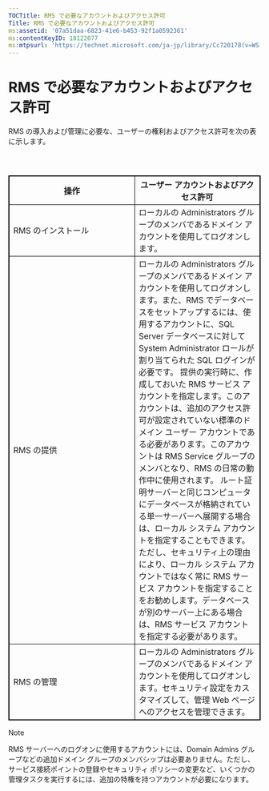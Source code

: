 ```yaml
---
TOCTitle: RMS で必要なアカウントおよびアクセス許可
Title: RMS で必要なアカウントおよびアクセス許可
ms:assetid: '07a51daa-6823-41e6-b453-92f1a0592361'
ms:contentKeyID: 18122077
ms:mtpsurl: 'https://technet.microsoft.com/ja-jp/library/Cc720178(v=WS.10)'
---
```


RMS で必要なアカウントおよびアクセス許可
========================================

RMS の導入および管理に必要な、ユーザーの権利およびアクセス許可を次の表に示します。

###  

 
<table style="border:1px solid black;">
<colgroup>
<col width="50%" />
<col width="50%" />
</colgroup>
<thead>
<tr class="header">
<th style="border:1px solid black;" >操作</th>
<th style="border:1px solid black;" >ユーザー アカウントおよびアクセス許可</th>
</tr>
</thead>
<tbody>
<tr class="odd">
<td style="border:1px solid black;">RMS のインストール</td>
<td style="border:1px solid black;">ローカルの Administrators グループのメンバであるドメイン アカウントを使用してログオンします。</td>
</tr>
<tr class="even">
<td style="border:1px solid black;">RMS の提供</td>
<td style="border:1px solid black;">ローカルの Administrators グループのメンバであるドメイン アカウントを使用してログオンします。また、RMS でデータベースをセットアップするには、使用するアカウントに、SQL Server データベースに対して System Administrator ロールが割り当てられた SQL ログインが必要です。
提供の実行時に、作成しておいた RMS サービス アカウントを指定します。このアカウントは、追加のアクセス許可が設定されていない標準のドメイン ユーザー アカウントである必要があります。このアカウントは RMS Service グループのメンバとなり、RMS の日常の動作中に使用されます。
ルート証明サーバーと同じコンピュータにデータベースが格納されている単一サーバーへ展開する場合は、ローカル システム アカウントを指定することもできます。ただし、セキュリティ上の理由により、ローカル システム アカウントではなく常に RMS サービス アカウントを指定することをお勧めします。データベースが別のサーバー上にある場合は、RMS サービス アカウントを指定する必要があります。</td>
</tr>
<tr class="odd">
<td style="border:1px solid black;">RMS の管理</td>
<td style="border:1px solid black;">ローカルの Administrators グループのメンバであるドメイン アカウントを使用してログオンします。セキュリティ設定をカスタマイズして、管理 Web ページへのアクセスを管理できます。</td>
</tr>
</tbody>
</table>

> [!NOTE]   
> RMS サーバーへのログオンに使用するアカウントには、Domain Admins グループなどの追加ドメイン グループのメンバシップは必要ありません。ただし、サービス接続ポイントの登録やセキュリティ ポリシーの変更など、いくつかの管理タスクを実行するには、追加の特権を持つアカウントが必要になります。 
